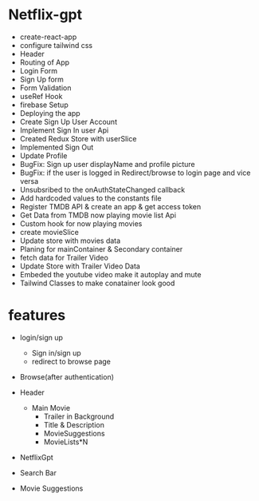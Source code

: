# Netflix-gpt

- create-react-app
- configure tailwind css  
- Header
- Routing of App
- Login Form 
- Sign Up form
- Form Validation 
- useRef Hook
- firebase Setup
- Deploying the app
- Create Sign Up User Account
- Implement Sign In user Api
- Created Redux Store with userSlice
- Implemented Sign Out
- Update Profile
- BugFix: Sign up user displayName and profile picture
- BugFix: if the user is logged in Redirect/browse to login page and  vice versa
- Unsubsribed to the onAuthStateChanged callback
- Add hardcoded values to the constants file
- Register TMDB API & create an app & get access token
- Get Data from TMDB now playing movie list Api
- Custom hook for now playing movies
- create movieSlice
- Update store with movies data
- Planing for mainContainer & Secondary container
- fetch data for Trailer Video
- Update Store with Trailer Video Data
- Embeded the youtube video make it autoplay and mute
- Tailwind Classes to make conatainer look good
# features

- login/sign up 
  - Sign in/sign up
  - redirect to browse page

- Browse(after authentication)
 - Header
    - Main Movie
      - Trailer in Background
      - Title & Description
      - MovieSuggestions
      - MovieLists*N 

  - NetflixGpt
  - Search Bar
  - Movie Suggestions    